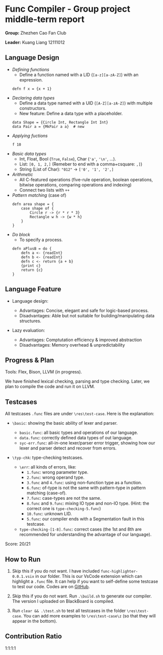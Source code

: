 # Func Compiler - Group project middle-term report

**Group:** Zhezhen Cao Fan Club

**Leader:** Kuang Liang 12111012

## Language Design

- *Defining functions*
    - Define a function named with a LID (`[a-z][a-zA-Z]`) with an expression.
    ```
    defn f x = {x + 1}
    ```
- *Declaring data types*
    - Define a data type named with a UID (`[A-Z][a-zA-Z]`) with multiple constructors.
    - New feature: Define a data type with a placeholder.
    ```
    data Shape = {Circle Int, Rectangle Int Int}
    data Pair a = {MkPair a a}  # new
    ```
- *Applying fuctions*
    ```
    f 10
    ```
- *Basic data types*
    - Int, Float, Bool (`True`, `False`), Char (`'a'`, `'\n'`, ...).
    - List: `[0, 1, 2,]` (Remeber to end with a comma+csquare: `,]`)
    - String (List of Char): `"012"` -> `['0', '1', '2',]`
- *Arithmetic*
    - All C-featured operations (five-rule operation, boolean operations, bitwise operations, comparing operations and indexing)
    - Connect two lists with `++`
- *Pattern matching* (case of)
    ```
    defn area shape = {
        case shape of {
            Circle r -> {r * r * 3}
            Rectangle w h -> {w * h}
        }
    }
    ```
- *Do block*
    - To specify a process.
    ```
    defn aPlusB = do {
        defn a <- {readInt}
        defn b <- {readInt}
        defn c <- return {a + b}
        {print c}
        return {c}
    }
    ```

## Language Feature

- Language design:
    - Advantages: Concise, elegant and safe for logic-based process.
    - Disadvantages: Able but not suitable for building/manipulating data structures.

- Lazy evaluation:
    - Advantages: Comptutation efficiency & improved abstraction
    - Disadvantages: Memory overhead & unpredictability

## Progress & Plan

Tools: Flex, Bison, LLVM (in progress).

We have finished lexical checking, parsing and type checking. Later, we plan to compile the code and run it on LLVM.

## Testcases

All testcases `.func` files are under `\res\test-case`. Here is the explanation:

- `\basic`: showing the basic ability of lexer and parser.
    - `basic.func`: all basic types and operations of our language.
    - `data.func`: correctly defined data types of out language.
    - `syc-err.func`: all-in-one lexer/parser error trigger, showing how our lexer and parser detect and recover from errors.

- `\typ-chk`: type-checking testcases.
    - `\err`: all kinds of errors, like:
        - `1.func`: wrong parameter type.
        - `2.func`: wrong operand type.
        - `3.func` and `4.func`: using non-function type as a function.
        - `6.func`: of-type is not the same with pattern-type in pattern matching (case-of).
        - `7.func`: case-types are not the same.
        - `8.func` and `9.func`: mixing IO type and non-IO type. (Hint: the correct one is `type-checking-5.func`)
        - `10.func`: unknown LID.
        - `5.func`: our compiler ends with a Segmentation fault in this testcase.
    - `type-checking-[1-8].func`: correct cases (the 1st and 8th are recommended for understanding the advantage of our language).

Score: 20/21

## How to Run

1. Skip this if you do not want. I have included `func-highlighter-0.0.1.vsix` in our folder. This is our VsCode extension which can highlight a `.func` file. It can help if you want to self-define some testcase to test our code. Codes are on [GitHub](https://github.com/DeerInForestovo/func-highlighter).

2. Skip this if you do not want. Run `.\build.sh` to generate our compiler. The version I uploaded on BlackBoard is compiled.

3. Run `clear && .\test.sh` to test all testcases in the folder `\res\test-case`. You can add more examples to `\res\test-case\z` (so that they will appear in the bottom).

## Contribution Ratio

1:1:1:1